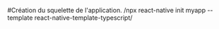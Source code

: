 #Création du squelette de l'application.
/npx react-native init myapp --template react-native-template-typescript/
